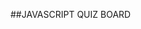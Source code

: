 ##JAVASCRIPT QUIZ BOARD
<!-- JavaScript Quiz Bard App, 09/21/18
By nignanthomas
                                             _                               
           o                                | |                              
    _  _       __,  _  _    __,   _  _  _|_ | |     __   _  _  _    __,   ,  
   / |/ |  |  /  | / |/ |  /  |  / |/ |  |  |/ \   /  \_/ |/ |/ |  /  |  / \_
     |  |_/|_/\_/|/  |  |_/\_/|_/  |  |_/|_/|   |_/\__/   |  |  |_/\_/|_/ \/
                /|                                                           
                \|                                                           
Description
This app asks the user to take a test on JavaScript by answering questions and then display the score achieved by the user.

Technologies Used
HTML
CSS
Bootstrap
JavaScript
jQuery
Git
Live Demo
https://nignanthomas.github.io/quiz-board/

Installation Requirements
Clone to your computer using Terminal 
$ git clone https://github.com/nignanthomas/quiz-board/

BDD Specifications
Behavior	Input Example	Output Example
User have 0 correct answer	"1.A framework", "2.", "3.The ", "4.call myFunction();", "5.var colors = (1:"red", 2:"green", 3:"blue");"	Your score is : 0 weary
User have 1 correct answer	"1.A framework", "2.<script>", "3.The ", "4.call myFunction();", "5.var colors = (1:"red", 2:"green", 3:"blue");"	Your score is : 20 weary)
User have 2 correct answers	"1.A framework", "2.<script>", "3.Both", "4.call myFunction();", "5.var colors = (1:"red", 2:"green", 3:"blue");"	Your score is : 40 expressionless
User have 3 correct answers	"1.A framework", "2.<script>", "3.Both", "4.myFunction();", "5.var colors = (1:"red", 2:"green", 3:"blue");"	Your score is : 60 expressionless
User have 4 correct answers	"1.A Progrmming language", "2.<script>", "3.Both", "4.myFunction();", "5.var colors = (1:"red", 2:"green", 3:"blue");"	Your score is : 80 blush
User have 5 correct answers	"1.A Progrmming language", "2.<script>", "3.Both", "4.myFunction();", "5.var colors = ["red", "green", "blue"];"	Your score is : 100 sunglasses
User leaves one field or more empty	"1.A framework", "2.<script>", "3.", "4.myFunction();", "5."	Re-submit
User doesn't input anything	"1.", "2.", "3.", "4.", "5."	Re-submit
Support and contact details
Thomas NIGNAN 
https://github.com/nignanthomas/

License
This project is under MIT License. Copyright (c) 2018 nignanthomas -->